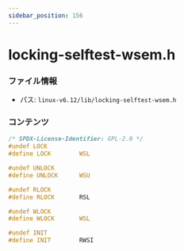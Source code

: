 ```yaml
---
sidebar_position: 156
---
```

# locking-selftest-wsem.h

### ファイル情報

- パス: `linux-v6.12/lib/locking-selftest-wsem.h`

### コンテンツ

```h
/* SPDX-License-Identifier: GPL-2.0 */
#undef LOCK
#define LOCK		WSL

#undef UNLOCK
#define UNLOCK		WSU

#undef RLOCK
#define RLOCK		RSL

#undef WLOCK
#define WLOCK		WSL

#undef INIT
#define INIT		RWSI

```
